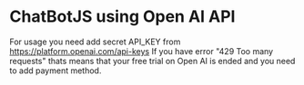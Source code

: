 # ChatBotJS using Open AI API 
For usage you need add secret API_KEY from https://platform.openai.com/api-keys
If you have error "429 Too many requests" thats means that your free trial on Open AI is ended and you need to add payment method. 

